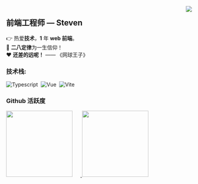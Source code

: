 <img align="right" src="https://count.getloli.com/get/@:stevenaces?theme=rule34">

## 前端工程师 — Steven

👉 热爱**技术**，**1** 年 **web 前端**。  
🚩 **二八定律**为一生信仰！  
❤️ **还差的远呢！** —— 《网球王子》

### **技术栈:**

![Typescript](https://img.shields.io/badge/-Typescript-05122A?style=flat&logo=Typescript)&nbsp;
![Vue](https://img.shields.io/badge/-Vue-05122A?style=flat&logo=Vue)&nbsp;
![Vite](https://img.shields.io/badge/-Vite-05122A?style=flat&logo=Vite)&nbsp;

### Github 活跃度

<p align="left">
<a href="https://github.com/stevenaces" style="display: block;width: 100%">
  <img style="display: inline-block;min-width: 40%;" height="180em" src="https://github-readme-stats.vercel.app/api?username=stevenaces&show_icons=true&theme=vue&show_icons=true&include_all_commits=true&count_private=true"/>
  <img style="display: inline-block;min-width: 40%;" height="180em" src="https://github-readme-stats.vercel.app/api/top-langs/?username=stevenaces&theme=vue&langs_count=6&layout=compact&langs_count=8&theme=algolia"/>
</a>
</p>